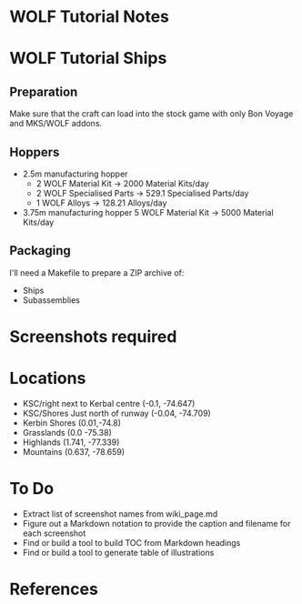 # WOLF Tutorial Notes

# WOLF Tutorial Ships

## Preparation

Make sure that the craft can load into the stock game with only Bon Voyage and MKS/WOLF addons.

## Hoppers

 + 2.5m manufacturing hopper
   + 2 WOLF Material Kit -> 2000 Material Kits/day
   + 2 WOLF Specialised Parts -> 529.1 Specialised Parts/day
   + 1 WOLF Alloys -> 128.21 Alloys/day
 + 3.75m manufacturing hopper 5 WOLF Material Kit -> 5000 Material Kits/day

## Packaging

I'll need a Makefile to prepare a ZIP archive of:

  + Ships
  + Subassemblies

# Screenshots required

# Locations

  + KSC/right next to Kerbal centre (-0.1, -74.647)
  + KSC/Shores Just north of runway (-0.04, -74.709)
  + Kerbin Shores (0.01,-74.8)
  + Grasslands (0.0 -75.38)
  + Highlands (1.741, -77.339)
  + Mountains (0.637, -78.659)

# To Do

 + Extract list of screenshot names from wiki_page.md
 + Figure out a Markdown notation to provide the caption and filename for each screenshot
 + Find or build a tool to build TOC from Markdown headings
 + Find or build a tool to generate table of illustrations

# References

[KSPFORUMMKS]: https://forum.kerbalspaceprogram.com/index.php?/topic/154587-111x-modular-kolonization-system-mks/ "KSP Forum: MKS Announcement Thread"
[WOLFIWPC]: https://github.com/UmbraSpaceIndustries/MKS/wiki/WOLF-%E2%80%94-Industry-without-the-part-count "WOLF: Industry without the part count"
[MRWOLFTS]: https://github.com/MaraRinn/WOLF-Tutorial-Ships "Mara Rinn's WOLF Tutorial Ships repository"
[BCRESDIAG]: https://forum.kerbalspaceprogram.com/index.php?/topic/154587-111x-modular-kolonization-system-mks/&do=findComment&comment=4026544 "bigcalm's resource diagram"
